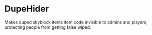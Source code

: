 # DupeHider
Makes duped skyblock items item code invisible to admins and players, protecting people from getting false wiped.
